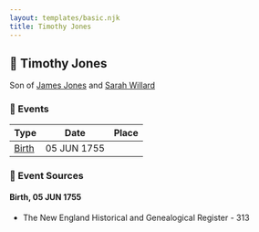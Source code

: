 ```yaml
---
layout: templates/basic.njk
title: Timothy Jones
---
```

## 🔵 Timothy Jones

Son of [James Jones](/people/6/61233476) and [Sarah Willard](/people/2/24374592)

### 📆 Events

Type | Date | Place
------ | ------ | ------
[Birth](#event-event-2) | 05 JUN 1755 |

### 📰 Event Sources

#### <a id="event-event-2"></a> Birth, 05 JUN 1755
* The New England Historical and Genealogical Register  - 313